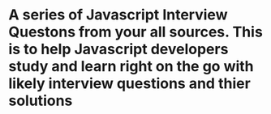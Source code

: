 # A series of Javascript Interview Questons from your all sources. This is to help Javascript developers study and learn right on the go with likely interview questions and thier solutions
